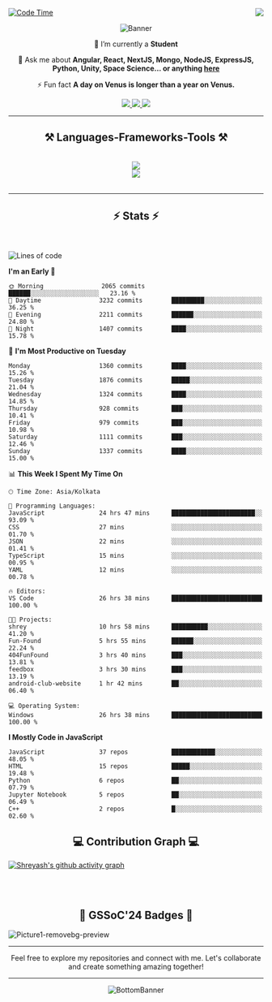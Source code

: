<div>
 
<img align="right" src="https://visitor-badge.laobi.icu/badge?page_id=shreyash3087.shreyash3087" />

 [![Code Time](https://wakatime.com/badge/user/cd5f70df-e644-46f4-a03b-e1ce78615131.svg)](https://wakatime.com/@cd5f70df-e644-46f4-a03b-e1ce78615131)
 
</div>


<div align="center">
 
![Banner](https://github.com/user-attachments/assets/fe33d289-b057-4d85-ad76-3103802aa9e1)

</div>


<div align="center">
 
 🔭 I’m currently a **Student** 

💬 Ask me about **Angular, React, NextJS, Mongo, NodeJS, ExpressJS, Python, Unity, Space Science... or anything [here](https://github.com/shreyash3087/shreyash3087/issues)**

⚡ Fun fact **A day on Venus is longer than a year on Venus.**

</div>
 
<div align="center"> 
  <a href="mailto:shreyash3087@gmail.com">
    <img src="https://img.shields.io/badge/Gmail-333333?style=for-the-badge&logo=gmail&logoColor=red" />
  </a>
  <a href="https://www.linkedin.com/in/shreyash-srivastava-1a1161280" target="_blank">
    <img src="https://img.shields.io/badge/LinkedIn-0077B5?style=for-the-badge&logo=linkedin&logoColor=white" target="_blank" />
  </a>
  <a href="https://github.com/shreyash3087" target="_blank">
     <img src="https://img.shields.io/badge/Github-FF5722?style=for-the-badge&logo=github&logoColor=white" target="_blank" />
  </a>
</div>
<hr/>
 
<h2 align="center">⚒️ Languages-Frameworks-Tools ⚒️</h2>
<br/>
<div align="center">
    <img src="https://skillicons.dev/icons?i=react,bootstrap,html,css,vscode,github,figma,cpp,vercel,netlify" /><br>
    <img src="https://skillicons.dev/icons?i=tailwind,git,nodejs,python,javascript,typescript,express,firebase,mongodb,nextjs,unity,azure,blender" /><br>
</div>

<br/>
<hr/>

<h2 align="center">⚡ Stats ⚡</h2>

<br>
<div>
 
 
<!--START_SECTION:waka-->
![Lines of code](https://img.shields.io/badge/From%20Hello%20World%20I%27ve%20Written-5.0%20million%20lines%20of%20code-blue)

**I'm an Early 🐤** 

```text
🌞 Morning                2065 commits        ██████░░░░░░░░░░░░░░░░░░░   23.16 % 
🌆 Daytime                3232 commits        █████████░░░░░░░░░░░░░░░░   36.25 % 
🌃 Evening                2211 commits        ██████░░░░░░░░░░░░░░░░░░░   24.80 % 
🌙 Night                  1407 commits        ████░░░░░░░░░░░░░░░░░░░░░   15.78 % 
```
📅 **I'm Most Productive on Tuesday** 

```text
Monday                   1360 commits        ████░░░░░░░░░░░░░░░░░░░░░   15.26 % 
Tuesday                  1876 commits        █████░░░░░░░░░░░░░░░░░░░░   21.04 % 
Wednesday                1324 commits        ████░░░░░░░░░░░░░░░░░░░░░   14.85 % 
Thursday                 928 commits         ███░░░░░░░░░░░░░░░░░░░░░░   10.41 % 
Friday                   979 commits         ███░░░░░░░░░░░░░░░░░░░░░░   10.98 % 
Saturday                 1111 commits        ███░░░░░░░░░░░░░░░░░░░░░░   12.46 % 
Sunday                   1337 commits        ████░░░░░░░░░░░░░░░░░░░░░   15.00 % 
```


📊 **This Week I Spent My Time On** 

```text
🕑︎ Time Zone: Asia/Kolkata

💬 Programming Languages: 
JavaScript               24 hrs 47 mins      ███████████████████████░░   93.09 % 
CSS                      27 mins             ░░░░░░░░░░░░░░░░░░░░░░░░░   01.70 % 
JSON                     22 mins             ░░░░░░░░░░░░░░░░░░░░░░░░░   01.41 % 
TypeScript               15 mins             ░░░░░░░░░░░░░░░░░░░░░░░░░   00.95 % 
YAML                     12 mins             ░░░░░░░░░░░░░░░░░░░░░░░░░   00.78 % 

🔥 Editors: 
VS Code                  26 hrs 38 mins      █████████████████████████   100.00 % 

🐱‍💻 Projects: 
shrey                    10 hrs 58 mins      ██████████░░░░░░░░░░░░░░░   41.20 % 
Fun-Found                5 hrs 55 mins       ██████░░░░░░░░░░░░░░░░░░░   22.24 % 
404FunFound              3 hrs 40 mins       ███░░░░░░░░░░░░░░░░░░░░░░   13.81 % 
feedbox                  3 hrs 30 mins       ███░░░░░░░░░░░░░░░░░░░░░░   13.19 % 
android-club-website     1 hr 42 mins        ██░░░░░░░░░░░░░░░░░░░░░░░   06.40 % 

💻 Operating System: 
Windows                  26 hrs 38 mins      █████████████████████████   100.00 % 
```

**I Mostly Code in JavaScript** 

```text
JavaScript               37 repos            ████████████░░░░░░░░░░░░░   48.05 % 
HTML                     15 repos            █████░░░░░░░░░░░░░░░░░░░░   19.48 % 
Python                   6 repos             ██░░░░░░░░░░░░░░░░░░░░░░░   07.79 % 
Jupyter Notebook         5 repos             ██░░░░░░░░░░░░░░░░░░░░░░░   06.49 % 
C++                      2 repos             █░░░░░░░░░░░░░░░░░░░░░░░░   02.60 % 
```




<!--END_SECTION:waka-->

</div>

<div>
  <div align="center" ><h2 align="center">💻 Contribution Graph 💻</h2></div>
 
  [![Shreyash's github activity graph](https://github-readme-activity-graph.vercel.app/graph?username=shreyash3087&hide_border=true&theme=github)](https://github.com/ashutosh00710/github-readme-activity-graph)
 
</div>

<br/><br/>

<h2 align="center">🔰 GSSoC'24 Badges 🔰</h2>

![Picture1-removebg-preview](https://github.com/user-attachments/assets/4ece96a5-043a-44df-b51b-40738d3603ff)

<div align="center"> 
  <hr/>
  Feel free to explore my repositories and connect with me. Let's collaborate and create something amazing together!
  <hr/>
</div>

<div align="center">
 
![BottomBanner](https://github.com/user-attachments/assets/7afe064f-9b9f-401d-bec1-35c8625bb3dc)

</div>

